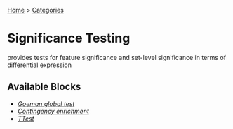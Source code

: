 
[Home](../../../index.html) > [Categories](../../index.html)
# Significance Testing

 provides tests for feature significance and set-level significance in terms of differential expression

## Available Blocks

* *[Goeman global test](goeman_global_test.html)*
* *[Contingency enrichment](contingency_enrichment.html)*
* *[TTest](ttest.html)*

